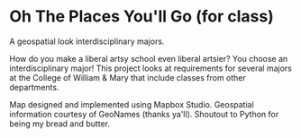 Oh The Places You'll Go (for class)
=================

A geospatial look interdisciplinary majors.

How do you make a liberal artsy school even liberal artsier? You choose an interdisciplinary major! This project looks at requirements for several majors at the College of William & Mary that include classes from other departments.

Map designed and implemented using Mapbox Studio. Geospatial information courtesy of GeoNames (thanks ya'll).
Shoutout to Python for being my bread and butter.
